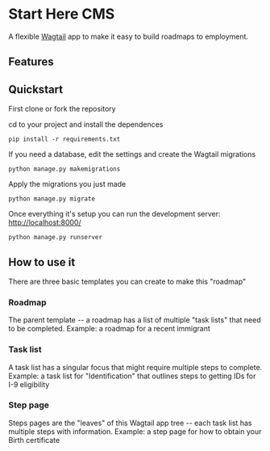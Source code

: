 # Start Here CMS #

A flexible [Wagtail](https://wagtail.io/) app to make it easy to build roadmaps to employment.

## Features ##


## Quickstart ##

First clone or fork the repository

cd to your project and install the dependences

    pip install -r requirements.txt

If you need a database, edit the settings and create the Wagtail migrations

    python manage.py makemigrations

Apply the migrations you just made

    python manage.py migrate

Once everything it's setup you can run the development server: [http://localhost:8000/](http://localhost:8000/)

    python manage.py runserver

## How to use it ##

There are three basic templates you can create to make this "roadmap"

### Roadmap ###
The parent template -- a roadmap has a list of multiple "task lists" that need to be completed.
Example: a roadmap for a recent immigrant

### Task list ###
A task list has a singular focus that might require multiple steps to complete.
Example: a task list for "Identification" that outlines steps to getting IDs for I-9 eligibility

### Step page ###
Steps pages are the "leaves" of this Wagtail app tree -- each task list has multiple steps with information.
Example: a step page for how to obtain your Birth certificate